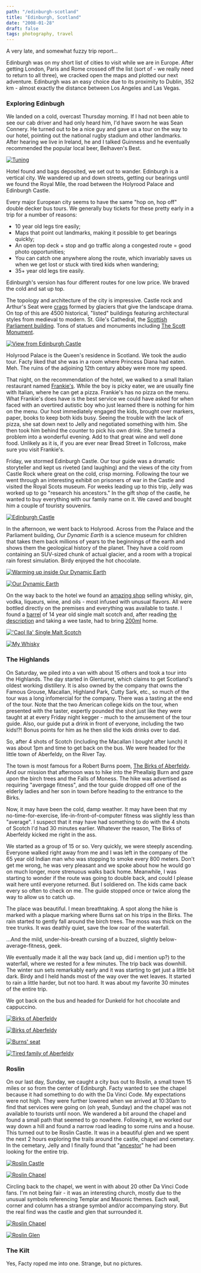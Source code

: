 ```yaml
---
path: "/edinburgh-scotland"
title: "Edinburgh, Scotland"
date: "2008-01-28"
draft: false
tags: photography, travel
---
```


A very late, and somewhat fuzzy trip report...

Edinburgh was on my short list of cities to visit while we are in Europe. After getting London, Paris and Rome crossed off the list (sort of - we really need to return to all three), we cracked open the maps and plotted our next adventure. Edinburgh was an easy choice due to its proximity to Dublin, 352 km - almost exactly the distance between Los Angeles and Las Vegas.

### Exploring Edinbugh

We landed on a cold, overcast Thursday morning. If I had not been able to see our cab driver and had only heard him, I'd have sworn he was Sean Connery. He turned out to be a nice guy and gave us a tour on the way to our hotel, pointing out the national rugby stadium and other landmarks. After hearing we live in Ireland, he and I talked Guinness and he eventually recommended the popular local beer, Belhaven's Best.


<a data-flickr-embed="true"  href="https://www.flickr.com/photos/fhwrdh/2210782451/" title="Tuning"><img src="https://farm3.staticflickr.com/2121/2210782451_052c8a6a45_b.jpg"  alt="Tuning"></a><script async src="//embedr.flickr.com/assets/client-code.js" charset="utf-8"></script>


Hotel found and bags deposited, we set out to wander. Edinburgh is a vertical city. We wandered up and down streets, getting our bearings until we found the Royal Mile, the road between the Holyrood Palace and Edinburgh Castle.

Every major European city seems to have the same "hop on, hop off" double decker bus tours. We generally buy tickets for these pretty early in a trip for a number of reasons:

<ul>
<li>10 year old legs tire easily;</li>
<li>Maps that point out landmarks, making it possible to get bearings quickly;</li>
<li>An open top deck + stop and go traffic along a congested route = good photo opportunities;</li>
<li>You can catch one anywhere along the route, which invariably saves us when we get lost or stuck with tired kids when wandering;
<li>35+ year old legs tire easily.</li>
</ul>

Edinburgh's version has four different routes for one low price. We braved the cold and sat up top.

The topology and architecture of the city is impressive. Castle rock and Arthur's Seat were <a href="http://en.wikipedia.org/wiki/Crag_and_tail">crags</a> formed by glaciers that give the landscape drama. On top of this are 4500 historical, "listed" buildings featuring architectural styles from medieval to modern. St. Gile's Cathedral, the <a href="http://www.scottish.parliament.uk/vli/holyrood/index.htm">Scottish Parliament building</a>.  Tons of statues and monuments including <a href="http://www.cac.org.uk/venues/scott.htm">The Scott Monument</a>.

<a data-flickr-embed="true"  href="https://www.flickr.com/photos/fhwrdh/2211436130/" title="View from Edinburgh Castle"><img src="https://farm3.staticflickr.com/2013/2211436130_1b1e0d4b0d_b.jpg" alt="View from Edinburgh Castle"></a><script async src="//embedr.flickr.com/assets/client-code.js" charset="utf-8"></script>


Holyrood Palace is the Queen's residence in Scotland. We took the audio tour. Facty liked that she was in a room where Princess Diana had eaten. Meh. The ruins of the adjoining 12th century abbey were more my speed.

That night, on the recommendation of the hotel, we walked to a small Italian restaurant named <a href="http://www.rampantscotland.com/besteating/best_eating_dev_frankie.htm">Frankie's</a>. While the boy is picky eater, we are usually fine with Italian, where he can get a pizza. Frankie's has no pizza on the menu. What Frankie's does have is the best service we could have asked for when faced with an overtired autistic boy who just learned there is nothing for him on the menu. Our host immediately engaged the kids, brought over markers, paper, books to keep both kids busy.  Seeing the trouble with the lack of pizza, she sat down next to Jelly and negotiated something with him. She then took him behind the counter to pick his own drink. She turned a problem into a wonderful evening. Add to that great wine and well done food. Unlikely as it is, if you are ever near Bread Street in Tollcross, make sure you visit Frankie's.

Friday, we stormed Edinburgh Castle. Our tour guide was a dramatic storyteller and kept us riveted (and laughing) and the views of the city from Castle Rock where great on the cold, crisp morning. Following the tour we went through an interesting exhibit on prisoners of war in the Castle and visited the Royal Scots museum. For weeks leading up to this trip, Jelly was worked up to go "research his ancestors." In the gift shop of the castle, he wanted to buy everything with our family name on it. We caved and bought him a couple of touristy souvenirs.

<a data-flickr-embed="true"  href="https://www.flickr.com/photos/fhwrdh/2210598759/" title="Edinburgh Castle"><img src="https://farm3.staticflickr.com/2240/2210598759_cca6d6be82_b.jpg"  alt="Edinburgh Castle"></a><script async src="//embedr.flickr.com/assets/client-code.js" charset="utf-8"></script>

In the afternoon, we went back to Holyrood. Across from the Palace and the Parliament building, <em>Our Dynamic Earth</em> is a science museum for children that takes them back millions of years to the beginnings of the earth and shows them the geological history of the planet. They have a cold room containing an SUV-sized chunk of actual glacier, and a room with a tropical rain forest simulation. Birdy enjoyed the hot chocolate.

<a data-flickr-embed="true"  href="https://www.flickr.com/photos/fhwrdh/2210657021/" title="Warming up inside Our
Dynamic Earth"><img src="https://farm3.staticflickr.com/2320/2210657021_f24c3f4699_b.jpg" alt="Warming up inside Our Dynamic Earth"></a><script async src="//embedr.flickr.com/assets/client-code.js"
charset="utf-8"></script>

<a data-flickr-embed="true"  href="https://www.flickr.com/photos/fhwrdh/2210659393/" title="Our Dynamic Earth"><img src="https://farm3.staticflickr.com/2344/2210659393_5619acedf2_b.jpg"  alt="Our Dynamic Earth"></a><script async src="//embedr.flickr.com/assets/client-code.js" charset="utf-8"></script>

On the way back to the hotel we found an <a href="http://www.demijohn.co.uk/">amazing shop</a> selling whisky, gin, vodka, liqueurs, wine, and oils - most infused with unusual flavors. All were bottled directly on the premises and everything was available to taste. I found a <a href="http://www.flickr.com/photos/fhwrdh/2211461634/in/set-72157603770560686/">barrel</a> of 14 year old single malt scotch and, after reading <a href="http://www.flickr.com/photos/fhwrdh/2211463674/in/set-72157603770560686/">the description</a> and taking a wee taste, had to bring <a href="http://farm3.static.flickr.com/2019/2211459252_dc5c1364fb_s.jpg">200ml</a> home.

<a data-flickr-embed="true"  href="https://www.flickr.com/photos/fhwrdh/2211461634/" title="&#x27;Caol Ila&#x27; Single Malt Scotch"><img src="https://farm3.staticflickr.com/2405/2211461634_51dd05c9ab_b.jpg"  alt="&#x27;Caol Ila&#x27; Single Malt Scotch"></a><script async src="//embedr.flickr.com/assets/client-code.js" charset="utf-8"></script>

<a data-flickr-embed="true"  href="https://www.flickr.com/photos/fhwrdh/2211459252/" title="My Whisky"><img src="https://farm3.staticflickr.com/2019/2211459252_dc5c1364fb_b.jpg" alt="My Whisky"></a><script async src="//embedr.flickr.com/assets/client-code.js" charset="utf-8"></script>


### The Highlands

On Saturday, we piled into a van with about 15 others and took a tour into the Highlands. The day started in Glenturret, which claims to get Scotland's oldest working distillery. It is also owned by the company that owns the Famous Grouse, Macallan, Highland Park, Cutty Sark, etc., so much of the tour was a long infomercial for the company. There was a tasting at the end of the tour. Note that the two American college kids on the tour, when presented with the taster, expertly pounded the shot just like they were taught at at every Friday night kegger - much to the amusement of the tour guide. Also, our guide put a drink in front of everyone, including the two kids!?! Bonus points for him as he then slid the kids drinks over to dad.

So, after 4 shots of Scotch (including the Macallan I bought after lunch) it was about 1pm and time to get back on the bus. We were headed for the little town of Aberfeldy, on the River Tay.

The town is most famous for a Robert Burns poem, <a href="http://en.wikisource.org/wiki/The_Birks_of_Abergeldie">The Birks of Aberfeldy</a>. And our mission that afternoon was to hike into the Pheallaig Burn and gaze upon the birch trees and the Falls of Moness. The hike was advertised as requiring "avergage fitness", and the tour guide dropped off one of the elderly ladies and her son in town before heading to the entrance to the Birks.

Now, it may have been the cold, damp weather. It may have been that my no-time-for-exercise, life-in-front-of-computer fitness was slightly less than "average". I suspect that it may have had something to do with the 4 shots of Scotch I'd had 30 minutes earlier. Whatever the reason, The Birks of Aberfeldy kicked me right in the ass.

We started as a group of 15 or so. Very quickly, we were steeply ascending. Everyone walked right away from me and I was left in the company of the 65 year old Indian man who was stopping to smoke every 800 meters. Don't get me wrong, he was very pleasant and we spoke about how he would go on much longer, more strenuous walks back home. Meanwhile, I was starting to wonder if the route was going to double back, and could I please wait here until everyone returned. But I soldiered on. The kids came back every so often to check on me. The guide stopped once or twice along the way to allow us to catch up.

The place was beautiful. I mean breathtaking. A spot along the hike is marked with a plaque marking where Burns sat on his trips in the Birks. The rain started to gently fall around the birch trees. The moss was thick on the tree trunks. It was deathly quiet, save the low roar of the waterfall.

...And the mild, under-his-breath cursing of a buzzed, slightly below-average-fitness, geek.

We eventually made it all the way back (and up, did i mention up?) to the waterfall, where we rested for a few minutes. The trip back was downhill. The winter sun sets remarkably early and it was starting to get just a little bit dark. Birdy and I held hands most of the way over the wet leaves. It started to rain a little harder, but not too hard. It was about my favorite 30 minutes of the entire trip.

We got back on the bus and headed for Dunkeld for hot chocolate and cappuccino.

<a data-flickr-embed="true"  href="https://www.flickr.com/photos/fhwrdh/2210678917/" title="Birks of Aberfeldy"><img src="https://farm3.staticflickr.com/2187/2210678917_bd696499a3_b.jpg" alt="Birks of Aberfeldy"></a><script async src="//embedr.flickr.com/assets/client-code.js" charset="utf-8"></script>

<a data-flickr-embed="true"  href="https://www.flickr.com/photos/fhwrdh/2211474740/" title="Birks of Aberfeldy"><img src="https://farm3.staticflickr.com/2323/2211474740_bf33ebd09f_b.jpg" alt="Birks of Aberfeldy"></a><script async src="//embedr.flickr.com/assets/client-code.js" charset="utf-8"></script>

<a data-flickr-embed="true"  href="https://www.flickr.com/photos/fhwrdh/2210699749/" title="Burns&#x27; seat"><img src="https://farm3.staticflickr.com/2002/2210699749_1787702f20_b.jpg" alt="Burns&#x27; seat"></a><script async src="//embedr.flickr.com/assets/client-code.js" charset="utf-8"></script>

<a data-flickr-embed="true"  href="https://www.flickr.com/photos/fhwrdh/2211504604/" title="Tired family of Aberfeldy"><img src="https://farm3.staticflickr.com/2151/2211504604_06879b32a2_b.jpg" alt="Tired family of Aberfeldy"></a><script async src="//embedr.flickr.com/assets/client-code.js" charset="utf-8"></script>

### Roslin

On our last day, Sunday, we caught a city bus out to Roslin, a small town 15 miles or so from the center of Edinburgh. Facty wanted to see the chapel because it had something to do with the Da Vinci Code. My expectations were not high. They were further lowered when we arrived at 10:30am to find that services were going on (oh yeah, Sunday) and the chapel was not available to tourists until noon. We wandered a bit around the chapel and found a small path that seemed to go nowhere. Following it, we worked our way down a hill and found a narrow road leading to some ruins and a house. This turned out to be Roslin Castle. It was in a beautiful glen and we spent the next 2 hours exploring the trails around the castle, chapel and cemetary. In the cemetary, Jelly and I finally found that "<a href="http://www.flickr.com/photos/fhwrdh/2211538902/in/set-72157603770560686/">ancestor</a>" he had been looking for the entire trip.

<a data-flickr-embed="true"  href="https://www.flickr.com/photos/fhwrdh/2210726493/" title="Roslin Castle"><img src="https://farm3.staticflickr.com/2282/2210726493_d512689e42_b.jpg" alt="Roslin Castle"></a><script async src="//embedr.flickr.com/assets/client-code.js" charset="utf-8"></script>

<a data-flickr-embed="true"  href="https://www.flickr.com/photos/fhwrdh/2210755191/" title="Roslin Chapel"><img src="https://farm3.staticflickr.com/2008/2210755191_48a2eb121b_b.jpg" alt="Roslin Chapel"></a><script async src="//embedr.flickr.com/assets/client-code.js" charset="utf-8"></script>

Circling back to the chapel, we went in with about 20 other Da Vinci Code fans. I'm not being fair - it was an interesting church, mostly due to the unusual symbols referencing Templar and Masonic themes. Each wall, corner and column has a strange symbol and/or accompanying story. But the real find was the castle and glen that surrounded it.

<a data-flickr-embed="true"  href="https://www.flickr.com/photos/fhwrdh/2210760889/" title="Roslin Chapel"><img src="https://farm3.staticflickr.com/2398/2210760889_6ece80c53b_b.jpg" alt="Roslin Chapel"></a><script async src="//embedr.flickr.com/assets/client-code.js" charset="utf-8"></script>

<a data-flickr-embed="true"  href="https://www.flickr.com/photos/fhwrdh/2211560906/" title="Roslin Glen"><img src="https://farm3.staticflickr.com/2147/2211560906_9b424d1e93_b.jpg" alt="Roslin Glen"></a><script async src="//embedr.flickr.com/assets/client-code.js" charset="utf-8"></script>

### The Kilt

Yes, Facty roped me into one. Strange, but no pictures.

